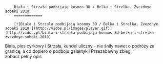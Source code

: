 
        Biała i Strzała podbijają kosmos 3D / Belka i Strelka. Zvezdnye sobaki 2010 
        =============
        
        [![Biała i Strzała podbijają kosmos 3D / Belka i Strelka. Zvezdnye sobaki 2010 ](http://vidos.pl/images/player.gif)](http://vidos.pl/biala-i-strzala-podbijaja-kosmos-3d-belka-i-strelka-zvezdnye-sobaki-2010)
        
        
 Biała, pies cyrkowy i Strzała, kundel uliczny - nie śniły nawet o podróży za granicę, a co dopiero o podboju galaktyki! Przezabawny zbieg zobacz pełny opis
    